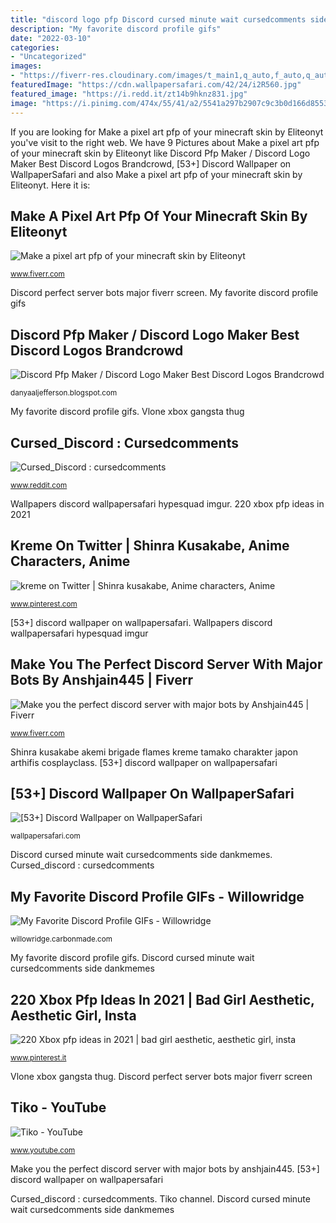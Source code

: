 ```yaml
---
title: "discord logo pfp Discord cursed minute wait cursedcomments side dankmemes"
description: "My favorite discord profile gifs"
date: "2022-03-10"
categories:
- "Uncategorized"
images:
- "https://fiverr-res.cloudinary.com/images/t_main1,q_auto,f_auto,q_auto,f_auto/gigs2/181352041/original/a1a798e05b81a4015eb49ff7c00c89030e9ca21f/make-a-pixel-art-pfp-of-your-minecraft-skin.png"
featuredImage: "https://cdn.wallpapersafari.com/42/24/i2R560.jpg"
featured_image: "https://i.redd.it/zt14b9hknz831.jpg"
image: "https://i.pinimg.com/474x/55/41/a2/5541a297b2907c9c3b0d166d8553706b.jpg"
---
```


If you are looking for Make a pixel art pfp of your minecraft skin by Eliteonyt you've visit to the right web. We have 9 Pictures about Make a pixel art pfp of your minecraft skin by Eliteonyt like Discord Pfp Maker / Discord Logo Maker Best Discord Logos Brandcrowd, [53+] Discord Wallpaper on WallpaperSafari and also Make a pixel art pfp of your minecraft skin by Eliteonyt. Here it is:

## Make A Pixel Art Pfp Of Your Minecraft Skin By Eliteonyt

![Make a pixel art pfp of your minecraft skin by Eliteonyt](https://fiverr-res.cloudinary.com/images/t_main1,q_auto,f_auto,q_auto,f_auto/gigs2/181352041/original/a1a798e05b81a4015eb49ff7c00c89030e9ca21f/make-a-pixel-art-pfp-of-your-minecraft-skin.png "Kreme on twitter")

<small>www.fiverr.com</small>

Discord perfect server bots major fiverr screen. My favorite discord profile gifs

## Discord Pfp Maker / Discord Logo Maker Best Discord Logos Brandcrowd

![Discord Pfp Maker / Discord Logo Maker Best Discord Logos Brandcrowd](https://lh3.googleusercontent.com/proxy/BwdklMlMk1EhryIn88NDkpcTPtdsVU4LH5aPnh0rlNXAW-PIm2ne216C5qScAkplJ7aBtgbT98M6iTZbDLJB7AM5h8VAEcccR-KxR1wYtk_ie42461KzQHLc0pf1XncO=w1200-h630-p-k-no-nu "Vlone xbox gangsta thug")

<small>danyaaljefferson.blogspot.com</small>

My favorite discord profile gifs. Vlone xbox gangsta thug

## Cursed_Discord : Cursedcomments

![Cursed_Discord : cursedcomments](https://i.redd.it/zt14b9hknz831.jpg "Make you the perfect discord server with major bots by anshjain445")

<small>www.reddit.com</small>

Wallpapers discord wallpapersafari hypesquad imgur. 220 xbox pfp ideas in 2021

## Kreme On Twitter | Shinra Kusakabe, Anime Characters, Anime

![kreme on Twitter | Shinra kusakabe, Anime characters, Anime](https://i.pinimg.com/736x/82/91/93/8291938c1576cb7ea10636502570a628.jpg "Cursed_discord : cursedcomments")

<small>www.pinterest.com</small>

[53+] discord wallpaper on wallpapersafari. Wallpapers discord wallpapersafari hypesquad imgur

## Make You The Perfect Discord Server With Major Bots By Anshjain445 | Fiverr

![Make you the perfect discord server with major bots by Anshjain445 | Fiverr](https://fiverr-res.cloudinary.com/images/t_main1,q_auto,f_auto,q_auto,f_auto/gigs/162719925/original/fa5198082b4a7b455b8c91e01ba25828986e8496/make-you-the-perfect-discord-server-with-major-bots.png "Make you the perfect discord server with major bots by anshjain445")

<small>www.fiverr.com</small>

Shinra kusakabe akemi brigade flames kreme tamako charakter japon arthifis cosplayclass. [53+] discord wallpaper on wallpapersafari

## [53+] Discord Wallpaper On WallpaperSafari

![[53+] Discord Wallpaper on WallpaperSafari](https://cdn.wallpapersafari.com/42/24/i2R560.jpg "[53+] discord wallpaper on wallpapersafari")

<small>wallpapersafari.com</small>

Discord cursed minute wait cursedcomments side dankmemes. Cursed_discord : cursedcomments

## My Favorite Discord Profile GIFs - Willowridge

![My Favorite Discord Profile GIFs - Willowridge](https://carbon-media.accelerator.net/0000000lmZD/gEOA2z4oplOfVGj9z0Q7qF;original.gif "[53+] discord wallpaper on wallpapersafari")

<small>willowridge.carbonmade.com</small>

My favorite discord profile gifs. Discord cursed minute wait cursedcomments side dankmemes

## 220 Xbox Pfp Ideas In 2021 | Bad Girl Aesthetic, Aesthetic Girl, Insta

![220 Xbox pfp ideas in 2021 | bad girl aesthetic, aesthetic girl, insta](https://i.pinimg.com/474x/55/41/a2/5541a297b2907c9c3b0d166d8553706b.jpg "Kreme on twitter")

<small>www.pinterest.it</small>

Vlone xbox gangsta thug. Discord perfect server bots major fiverr screen

## Tiko - YouTube

![Tiko - YouTube](https://yt3.ggpht.com/a-/AAuE7mBMqmBOt2YO6GbUzAEHF5QjuuDI0L2befbLow=s900-mo-c-c0xffffffff-rj-k-no "Discord pfp maker / discord logo maker best discord logos brandcrowd")

<small>www.youtube.com</small>

Make you the perfect discord server with major bots by anshjain445. [53+] discord wallpaper on wallpapersafari

Cursed_discord : cursedcomments. Tiko channel. Discord cursed minute wait cursedcomments side dankmemes
